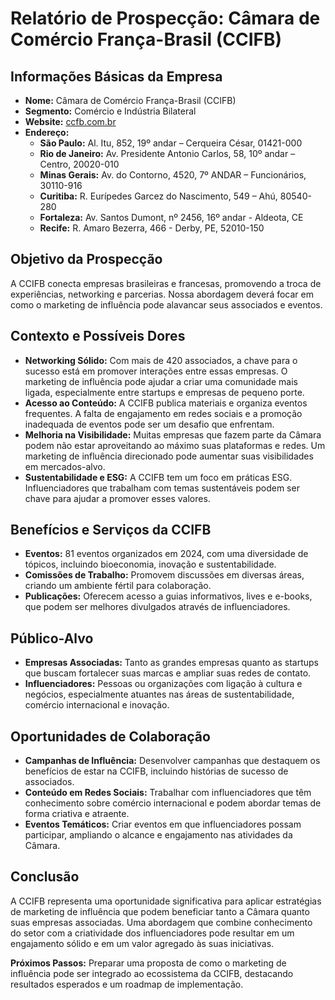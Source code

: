# Relatório de Prospecção: Câmara de Comércio França-Brasil (CCIFB)

## Informações Básicas da Empresa
- **Nome:** Câmara de Comércio França-Brasil (CCIFB)
- **Segmento:** Comércio e Indústria Bilateral
- **Website:** [ccfb.com.br](https://www.ccfb.com.br)
- **Endereço:**
  - **São Paulo:** Al. Itu, 852, 19º andar – Cerqueira César, 01421-000
  - **Rio de Janeiro:** Av. Presidente Antonio Carlos, 58, 10º andar – Centro, 20020-010
  - **Minas Gerais:** Av. do Contorno, 4520, 7º ANDAR – Funcionários, 30110-916
  - **Curitiba:** R. Eurípedes Garcez do Nascimento, 549 – Ahú, 80540-280
  - **Fortaleza:** Av. Santos Dumont, nº 2456, 16º andar - Aldeota, CE
  - **Recife:** R. Amaro Bezerra, 466 - Derby, PE, 52010-150

## Objetivo da Prospecção
A CCIFB conecta empresas brasileiras e francesas, promovendo a troca de experiências, networking e parcerias. Nossa abordagem deverá focar em como o marketing de influência pode alavancar seus associados e eventos.

## Contexto e Possíveis Dores
- **Networking Sólido:** Com mais de 420 associados, a chave para o sucesso está em promover interações entre essas empresas. O marketing de influência pode ajudar a criar uma comunidade mais ligada, especialmente entre startups e empresas de pequeno porte.
- **Acesso ao Conteúdo:** A CCIFB publica materiais e organiza eventos frequentes. A falta de engajamento em redes sociais e a promoção inadequada de eventos pode ser um desafio que enfrentam.
- **Melhoria na Visibilidade:** Muitas empresas que fazem parte da Câmara podem não estar aproveitando ao máximo suas plataformas e redes. Um marketing de influência direcionado pode aumentar suas visibilidades em mercados-alvo.
- **Sustentabilidade e ESG:** A CCIFB tem um foco em práticas ESG. Influenciadores que trabalham com temas sustentáveis podem ser chave para ajudar a promover esses valores.

## Benefícios e Serviços da CCIFB
- **Eventos:** 81 eventos organizados em 2024, com uma diversidade de tópicos, incluindo bioeconomia, inovação e sustentabilidade.
- **Comissões de Trabalho:** Promovem discussões em diversas áreas, criando um ambiente fértil para colaboração.
- **Publicações:** Oferecem acesso a guias informativos, lives e e-books, que podem ser melhores divulgados através de influenciadores.

## Público-Alvo
- **Empresas Associadas:** Tanto as grandes empresas quanto as startups que buscam fortalecer suas marcas e ampliar suas redes de contato.
- **Influenciadores:** Pessoas ou organizações com ligação à cultura e negócios, especialmente atuantes nas áreas de sustentabilidade, comércio internacional e inovação.

## Oportunidades de Colaboração
- **Campanhas de Influência:** Desenvolver campanhas que destaquem os benefícios de estar na CCIFB, incluindo histórias de sucesso de associados.
- **Conteúdo em Redes Sociais:** Trabalhar com influenciadores que têm conhecimento sobre comércio internacional e podem abordar temas de forma criativa e atraente.
- **Eventos Temáticos:** Criar eventos em que influenciadores possam participar, ampliando o alcance e engajamento nas atividades da Câmara.

## Conclusão
A CCIFB representa uma oportunidade significativa para aplicar estratégias de marketing de influência que podem beneficiar tanto a Câmara quanto suas empresas associadas. Uma abordagem que combine conhecimento do setor com a criatividade dos influenciadores pode resultar em um engajamento sólido e em um valor agregado às suas iniciativas. 

**Próximos Passos:**  Preparar uma proposta de como o marketing de influência pode ser integrado ao ecossistema da CCIFB, destacando resultados esperados e um roadmap de implementação.